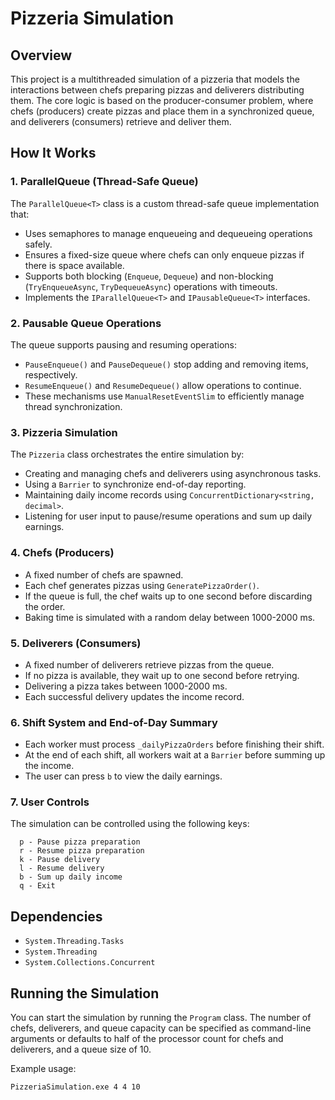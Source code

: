 # Pizzeria Simulation

## Overview
This project is a multithreaded simulation of a pizzeria that models the interactions between chefs preparing pizzas and deliverers distributing them. The core logic is based on the producer-consumer problem, where chefs (producers) create pizzas and place them in a synchronized queue, and deliverers (consumers) retrieve and deliver them.

## How It Works
### 1. **ParallelQueue<T> (Thread-Safe Queue)**
The `ParallelQueue<T>` class is a custom thread-safe queue implementation that:
- Uses semaphores to manage enqueueing and dequeueing operations safely.
- Ensures a fixed-size queue where chefs can only enqueue pizzas if there is space available.
- Supports both blocking (`Enqueue`, `Dequeue`) and non-blocking (`TryEnqueueAsync`, `TryDequeueAsync`) operations with timeouts.
- Implements the `IParallelQueue<T>` and `IPausableQueue<T>` interfaces.

### 2. **Pausable Queue Operations**
The queue supports pausing and resuming operations:
- `PauseEnqueue()` and `PauseDequeue()` stop adding and removing items, respectively.
- `ResumeEnqueue()` and `ResumeDequeue()` allow operations to continue.
- These mechanisms use `ManualResetEventSlim` to efficiently manage thread synchronization.

### 3. **Pizzeria Simulation**
The `Pizzeria` class orchestrates the entire simulation by:
- Creating and managing chefs and deliverers using asynchronous tasks.
- Using a `Barrier` to synchronize end-of-day reporting.
- Maintaining daily income records using `ConcurrentDictionary<string, decimal>`.
- Listening for user input to pause/resume operations and sum up daily earnings.

### 4. **Chefs (Producers)**
- A fixed number of chefs are spawned.
- Each chef generates pizzas using `GeneratePizzaOrder()`.
- If the queue is full, the chef waits up to one second before discarding the order.
- Baking time is simulated with a random delay between 1000-2000 ms.

### 5. **Deliverers (Consumers)**
- A fixed number of deliverers retrieve pizzas from the queue.
- If no pizza is available, they wait up to one second before retrying.
- Delivering a pizza takes between 1000-2000 ms.
- Each successful delivery updates the income record.

### 6. **Shift System and End-of-Day Summary**
- Each worker must process `_dailyPizzaOrders` before finishing their shift.
- At the end of each shift, all workers wait at a `Barrier` before summing up the income.
- The user can press `b` to view the daily earnings.

### 7. **User Controls**
The simulation can be controlled using the following keys:
```
  p - Pause pizza preparation
  r - Resume pizza preparation
  k - Pause delivery
  l - Resume delivery
  b - Sum up daily income
  q - Exit
```

## Dependencies
- `System.Threading.Tasks`
- `System.Threading`
- `System.Collections.Concurrent`

## Running the Simulation
You can start the simulation by running the `Program` class. The number of chefs, deliverers, and queue capacity can be specified as command-line arguments or defaults to half of the processor count for chefs and deliverers, and a queue size of 10.

Example usage:
```bash
PizzeriaSimulation.exe 4 4 10
```